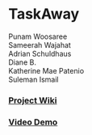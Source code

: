 # TaskAway
Punam Woosaree  
Sameerah Wajahat  
Adrian Schuldhaus  
Diane B.  
Katherine Mae Patenio  
Suleman Ismail  

### [Project Wiki](https://github.com/CMPUT301W18T19/TaskAway/wiki)  

### [Video Demo](https://youtu.be/7hN3skUWkvo) 
  
